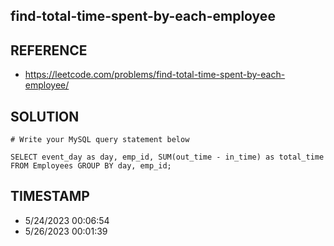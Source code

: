 ## find-total-time-spent-by-each-employee

## REFERENCE

- https://leetcode.com/problems/find-total-time-spent-by-each-employee/

## SOLUTION

``` mysql
# Write your MySQL query statement below

SELECT event_day as day, emp_id, SUM(out_time - in_time) as total_time FROM Employees GROUP BY day, emp_id;
```


## TIMESTAMP

- 5/24/2023 00:06:54
- 5/26/2023 00:01:39

